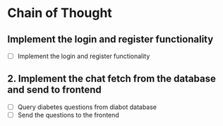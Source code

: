 
# Chain of Thought

## Implement the login and register functionality

-[ ] Implement the login and register functionality

## 2. Implement the chat fetch from the database and send to frontend

-[ ] Query diabetes questions from diabot database
-[ ] Send the questions to the frontend
